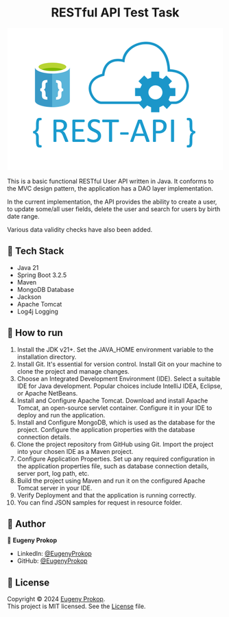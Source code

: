 <h1 align="center">RESTful API Test Task</h1>

<p align="center"><img src="https://github.com/p1q/ApiTestTask/blob/main/src/main/resources/logo.png" title="RESTful API Test Task Logo" alt="RESTful API Test Task Logo" /></p>
<p>This is a basic functional RESTful User API written in Java. It conforms to the MVC design pattern, the application has a DAO layer implementation.</p>
<p>In the current implementation, the API provides the ability to create a user, to update some/all user fields,  delete the user and search for users by birth date range.</p>
<p>Various data validity checks have also been added.</p>

## :nut_and_bolt: Tech Stack
- Java 21
- Spring Boot 3.2.5
- Maven
- MongoDB Database
- Jackson
- Apache Tomcat
- Log4j Logging

## :rocket: How to run
1. Install the JDK v21+. Set the JAVA_HOME environment variable to the installation directory.
2. Install Git. It's essential for version control. Install Git on your machine to clone the project and manage changes.
3. Choose an Integrated Development Environment (IDE). Select a suitable IDE for Java development. Popular choices include IntelliJ IDEA, Eclipse, or Apache NetBeans.
4. Install and Configure Apache Tomcat. Download and install Apache Tomcat, an open-source servlet container. Configure it in your IDE to deploy and run the application.
5. Install and Configure MongoDB, which is used as the database for the project. Configure the application properties with the database connection details.
6. Clone the project repository from GitHub using Git. Import the project into your chosen IDE as a Maven project.
7. Configure Application Properties. Set up any required configuration in the application properties file, such as database connection details, server port, log path, etc.
8. Build the project using Maven and run it on the configured Apache Tomcat server in your IDE.
9. Verify Deployment and that the application is running correctly.
10. You can find JSON samples for request in resource folder.

## :man: Author

👤 **Eugeny Prokop**

- LinkedIn: [@EugenyProkop](https://www.linkedin.com/in/eugeny-prokop)
- GitHub: [@EugenyProkop](https://github.com/p1q)

## :scroll: License

Copyright © 2024 [Eugeny Prokop](https://github.com/p1q).<br />
This project is MIT licensed. See the [License](https://github.com/p1q/ApiTestTask/blob/main/LICENSE) file.
